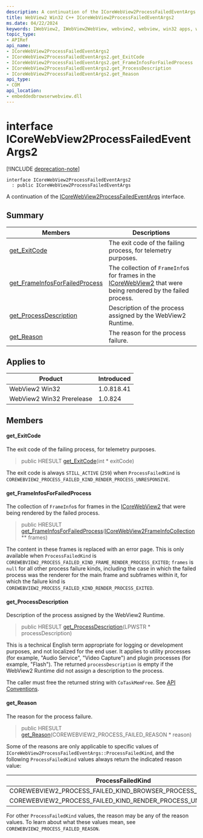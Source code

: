```yaml
---
description: A continuation of the ICoreWebView2ProcessFailedEventArgs interface.
title: WebView2 Win32 C++ ICoreWebView2ProcessFailedEventArgs2
ms.date: 04/22/2024
keywords: IWebView2, IWebView2WebView, webview2, webview, win32 apps, win32, edge, ICoreWebView2, ICoreWebView2Controller, browser control, edge html, ICoreWebView2ProcessFailedEventArgs2
topic_type: 
- APIRef
api_name:
- ICoreWebView2ProcessFailedEventArgs2
- ICoreWebView2ProcessFailedEventArgs2.get_ExitCode
- ICoreWebView2ProcessFailedEventArgs2.get_FrameInfosForFailedProcess
- ICoreWebView2ProcessFailedEventArgs2.get_ProcessDescription
- ICoreWebView2ProcessFailedEventArgs2.get_Reason
api_type:
- COM
api_location:
- embeddedbrowserwebview.dll
---
```


# interface ICoreWebView2ProcessFailedEventArgs2

[!INCLUDE [deprecation-note](../includes/deprecation-note.md)]

```
interface ICoreWebView2ProcessFailedEventArgs2
  : public ICoreWebView2ProcessFailedEventArgs
```

A continuation of the [ICoreWebView2ProcessFailedEventArgs](icorewebview2processfailedeventargs.md#icorewebview2processfailedeventargs) interface.

## Summary

 Members                        | Descriptions
--------------------------------|---------------------------------------------
[get_ExitCode](#get_exitcode) | The exit code of the failing process, for telemetry purposes.
[get_FrameInfosForFailedProcess](#get_frameinfosforfailedprocess) | The collection of `FrameInfo`s for frames in the [ICoreWebView2](icorewebview2.md#icorewebview2) that were being rendered by the failed process.
[get_ProcessDescription](#get_processdescription) | Description of the process assigned by the WebView2 Runtime.
[get_Reason](#get_reason) | The reason for the process failure.

## Applies to

Product                         | Introduced
--------------------------------|---------------------------------------------
WebView2 Win32            |    1.0.818.41
WebView2 Win32 Prerelease |    1.0.824

## Members

#### get_ExitCode

The exit code of the failing process, for telemetry purposes.

> public HRESULT [get_ExitCode](#get_exitcode)(int * exitCode)

The exit code is always `STILL_ACTIVE` (`259`) when `ProcessFailedKind` is `COREWEBVIEW2_PROCESS_FAILED_KIND_RENDER_PROCESS_UNRESPONSIVE`.

#### get_FrameInfosForFailedProcess

The collection of `FrameInfo`s for frames in the [ICoreWebView2](icorewebview2.md#icorewebview2) that were being rendered by the failed process.

> public HRESULT [get_FrameInfosForFailedProcess](#get_frameinfosforfailedprocess)([ICoreWebView2FrameInfoCollection](icorewebview2frameinfocollection.md#icorewebview2frameinfocollection) ** frames)

The content in these frames is replaced with an error page. This is only available when `ProcessFailedKind` is `COREWEBVIEW2_PROCESS_FAILED_KIND_FRAME_RENDER_PROCESS_EXITED`; `frames` is `null` for all other process failure kinds, including the case in which the failed process was the renderer for the main frame and subframes within it, for which the failure kind is `COREWEBVIEW2_PROCESS_FAILED_KIND_RENDER_PROCESS_EXITED`.

#### get_ProcessDescription

Description of the process assigned by the WebView2 Runtime.

> public HRESULT [get_ProcessDescription](#get_processdescription)(LPWSTR * processDescription)

This is a technical English term appropriate for logging or development purposes, and not localized for the end user. It applies to utility processes (for example, "Audio Service", "Video Capture") and plugin processes (for example, "Flash"). The returned `processDescription` is empty if the WebView2 Runtime did not assign a description to the process.

The caller must free the returned string with `CoTaskMemFree`. See [API Conventions](/microsoft-edge/webview2/concepts/win32-api-conventions#strings).

#### get_Reason

The reason for the process failure.

> public HRESULT [get_Reason](#get_reason)(COREWEBVIEW2_PROCESS_FAILED_REASON * reason)

Some of the reasons are only applicable to specific values of `ICoreWebView2ProcessFailedEventArgs::ProcessFailedKind`, and the following `ProcessFailedKind` values always return the indicated reason value:

ProcessFailedKind   |Reason
--------- | ---------
COREWEBVIEW2_PROCESS_FAILED_KIND_BROWSER_PROCESS_EXITED   |COREWEBVIEW2_PROCESS_FAILED_REASON_UNEXPECTED
COREWEBVIEW2_PROCESS_FAILED_KIND_RENDER_PROCESS_UNRESPONSIVE   |COREWEBVIEW2_PROCESS_FAILED_REASON_UNRESPONSIVE

For other `ProcessFailedKind` values, the reason may be any of the reason values. To learn about what these values mean, see `COREWEBVIEW2_PROCESS_FAILED_REASON`.

